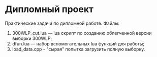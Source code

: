 # Дипломный проект
Практические задачи по дипломной работе.
Файлы:
1) 300WLP_cut.lua — lua скрипт по созданию облегченной версии выборки 300WLP;
2) dfun.lua — набор вспомогательных lua функций для работы;
3) load_data.cpp - "сырая" попытка загрузить полную выборку.

